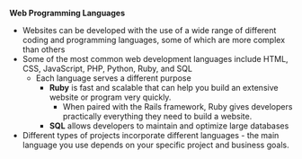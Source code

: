 **Web Programming Languages**
* Websites can be developed with the use of a wide range of different coding and programming languages, some of which are more complex than others
* Some of the most common web development languages include HTML, CSS, JavaScript, PHP, Python, Ruby, and SQL
	* Each language serves a different purpose
		* **Ruby** is fast and scalable that can help you build an extensive website or program very quickly.
			* When paired with the Rails framework, Ruby gives developers practically everything they need to build a website.
		* **SQL** allows developers to maintain and optimize large databases
* Different types of projects incorporate different languages - the main language you use depends on your specific project and business goals.